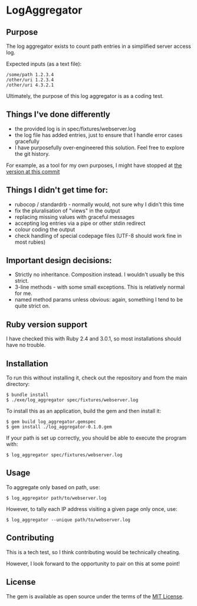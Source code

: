 # LogAggregator

## Purpose

The log aggregator exists to count path entries in a simplified server access log.

Expected inputs (as a text file):
```
/some/path 1.2.3.4
/other/uri 1.2.3.4
/other/uri 4.3.2.1
```

Ultimately, the purpose of this log aggregator is as a coding test.


## Things I've done differently

 - the provided log is in spec/fixtures/webserver.log
 - the log file has added entries, just to ensure that I handle error cases gracefully
 - I have purposefully over-engineered this solution. Feel free to explore the git history.

For example, as a tool for my own purposes, I might have stopped at
[the version at this commit](https://github.com/undecided/log-aggregator-techtest/blob/a8df80ae31e68944c2db1e6d2846151766231a94/lib/log_aggregator.rb)

## Things I didn't get time for:

 - rubocop / standardrb - normally would, not sure why I didn't this time
 - fix the pluralisation of "views" in the output
 - replacing missing values with graceful messages
 - accepting log entries via a pipe or other stdin redirect
 - colour coding the output
 - check handling of special codepage files (UTF-8 should work fine in most rubies)

## Important design decisions:

 - Strictly no inheritance. Composition instead. I wouldn't usually be this strict.
 - 3-line methods - with some small exceptions. This is relatively normal for me.
 - named method params unless obvious: again, something I tend to be quite strict on.

## Ruby version support

 I have checked this with Ruby 2.4 and 3.0.1, so most installations should have no trouble.

## Installation

To run this without installing it, check out the repository and from the main directory:

    $ bundle install
    $ ./exe/log_aggregator spec/fixtures/webserver.log

To install this as an application, build the gem and then install it:

    $ gem build log_aggregator.gemspec
    $ gem install ./log_aggregator-0.1.0.gem

If your path is set up correctly, you should be able to execute the program with:

    $ log_aggregator spec/fixtures/webserver.log


## Usage

To aggregate only based on path, use:

    $ log_aggregator path/to/webserver.log

However, to tally each IP address visiting a given page only once, use:

    $ log_aggregator --unique path/to/webserver.log

## Contributing

This is a tech test, so I think contributing would be technically cheating.

However, I look forward to the opportunity to pair on this at some point!


## License

The gem is available as open source under the terms of the [MIT License](https://opensource.org/licenses/MIT).
